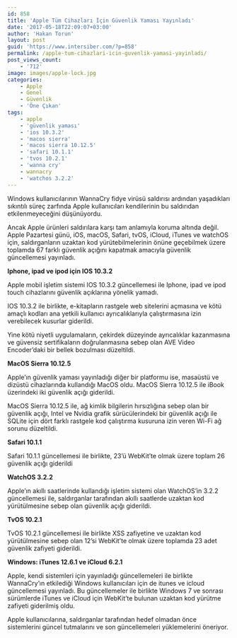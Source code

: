 ```yaml
---
id: 858
title: 'Apple Tüm Cihazları İçin Güvenlik Yaması Yayınladı'
date: '2017-05-18T22:09:07+03:00'
author: 'Hakan Torun'
layout: post
guid: 'https://www.intersiber.com/?p=858'
permalink: /apple-tum-cihazlari-icin-guvenlik-yamasi-yayinladi/
post_views_count:
    - '712'
image: images/apple-lock.jpg
categories:
    - Apple
    - Genel
    - Güvenlik
    - 'Öne Çıkan'
tags:
    - apple
    - 'güvenlik yaması'
    - 'ios 10.3.2'
    - 'macos sierra'
    - 'macos sierra 10.12.5'
    - 'safari 10.1.1'
    - 'tvos 10.2.1'
    - 'wanna cry'
    - wannacry
    - 'watchos 3.2.2'
---
```


Windows kullanıcılarının WannaCry fidye virüsü saldırısı ardından yaşadıkları sıkıntılı süreç zarfında Apple kullanıcıları kendilerinin bu saldırıdan etkilenmeyeceğini düşünüyordu.

Ancak Apple ürünleri saldırılara karşı tam anlamıyla koruma altında değil. Apple Pazartesi günü, iOS, macOS, Safari, tvOS, iCloud, iTunes ve watchOS için, saldırganların uzaktan kod yürütebilmelerinin önüne geçebilmek üzere toplamda 67 farklı güvenlik açığını kapatmak amacıyla güvenlik güncellemesi yayınladı.

**Iphone, ipad ve ipod için IOS 10.3.2**

Apple mobil işletim sistemi IOS 10.3.2 güncellemesi ile Iphone, ipad ve ipod touch cihazlarını güvenlik açıklarına yönelik yamadı.

IOS 10.3.2 ile birlikte, e-kitapların rastgele web sitelerini açmasına ve kötü amaçlı kodları ana yetkili kullanıcı ayrıcalıklarıyla çalıştırmasına izin verebilecek kusurlar giderildi.

Yine kötü niyetli uygulamaların, çekirdek düzeyinde ayrıcalıklar kazanmasına ve güvensiz sertifikaların doğrulanmasına sebep olan AVE Video Encoder’daki bir bellek bozulması düzeltildi.

**MacOS Sierra 10.12.5**

Apple’ın güvenlik yaması yayınladığı diğer bir platformu ise, masaüstü ve dizüstü cihazlarında kullandığı MacOS oldu. MacOS Sierra 10.12.5 ile iBook üzerindeki iki güvenlik açığı giderildi.

MacOS Sierra 10.12.5 ile, ağ kimlik bilgilerin hırsızlığına sebep olan bir güvenlik açığı, Intel ve Nvidia grafik sürücülerindeki bir güvenlik açığı ile SQLite için dört farklı rastgele kod çalıştırma kusuruna izin veren Wi-Fi ağ sorunu düzeltildi.

**Safari 10.1.1**

Safari 10.1.1 güncellemesi ile birlikte, 23’ü WebKit’te olmak üzere toplam 26 güvenlik açığı giderildi

**WatchOS 3.2.2**

Apple’ın akıllı saatlerinde kullandığı işletim sistemi olan WatchOS’in 3.2.2 güncellemesi ile, saldırganlar tarafından akıllı saatlerde uzaktan kod yürütülmesine sebep olan güvenlik açığı giderildi.

**TvOS 10.2.1**

TvOS 10.2.1 güncellemesi ile birlikte XSS zafiyetine ve uzaktan kod yürütülmesine sebep olan 12’si WebKit’te olmak üzere toplamda 23 adet güvenlik zafiyeti giderildi.

**Windows: iTunes 12.6.1 ve iCloud 6.2.1**

Apple, kendi sistemleri için yayınladığı güncellemeleri ile birlikte WannaCry’ın etkilediği Windows kullanıcıları için de itunes ve icloud güncellemesi yayınladı. Bu güncellemeler ile birlikte Windows 7 ve sonrası sürümlerde iTunes ve iCloud için WebKit’te bulunan uzaktan kod yürütme zafiyeti giderilmiş oldu.

Apple kullanıcılarına, saldırganlar tarafından hedef olmadan önce sistemlerini güncel tutmalarını ve son güncellemeleri yüklemelerini öneriyor.
